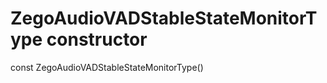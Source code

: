 


# ZegoAudioVADStableStateMonitorType constructor






const
ZegoAudioVADStableStateMonitorType()












